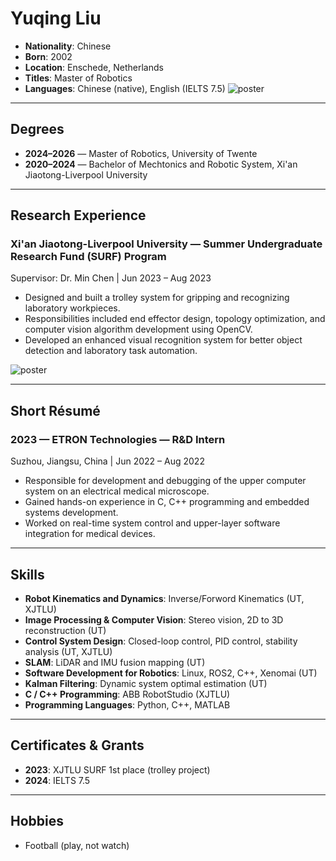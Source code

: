 # Yuqing Liu

- **Nationality**: Chinese
- **Born**: 2002
- **Location**: Enschede, Netherlands
- **Titles**: Master of Robotics
- **Languages**: Chinese (native), English (IELTS 7.5)
![poster]("D:\Profolio\portfolio\image\shuaige.jpg")
---

## Degrees

- **2024–2026** — Master of Robotics, University of Twente
- **2020–2024** — Bachelor of Mechtonics and Robotic System, Xi'an Jiaotong-Liverpool University

---

## Research Experience

### Xi'an Jiaotong-Liverpool University — Summer Undergraduate Research Fund (SURF) Program
Supervisor: Dr. Min Chen | Jun 2023 – Aug 2023


- Designed and built a trolley system for gripping and recognizing laboratory workpieces.
- Responsibilities included end effector design, topology optimization, and computer vision algorithm development using OpenCV.
- Developed an enhanced visual recognition system for better object detection and laboratory task automation.

![poster]("D:\Profolio\portfolio\image\poster.jpg")

---

## Short Résumé

### 2023 — ETRON Technologies — R&D Intern
  Suzhou, Jiangsu, China | Jun 2022 – Aug 2022
  
- Responsible for development and debugging of the upper computer system on an electrical medical microscope.
- Gained hands-on experience in C, C++ programming and embedded systems development.
- Worked on real-time system control and upper-layer software integration for medical devices.
---

## Skills

- **Robot Kinematics and Dynamics**: Inverse/Forword Kinematics (UT, XJTLU)
- **Image Processing & Computer Vision**: Stereo vision, 2D to 3D reconstruction (UT)
- **Control System Design**: Closed-loop control, PID control, stability analysis (UT, XJTLU)
- **SLAM**: LiDAR and IMU fusion mapping (UT)
- **Software Development for Robotics**: Linux, ROS2, C++, Xenomai (UT)
- **Kalman Filtering**: Dynamic system optimal estimation (UT)
- **C / C++ Programming**: ABB RobotStudio (XJTLU)
- **Programming Languages**: Python, C++, MATLAB

---

## Certificates & Grants
- **2023**: XJTLU SURF 1st place (trolley project)
- **2024**: IELTS 7.5


---


## Hobbies

- Football (play, not watch)
